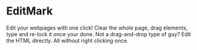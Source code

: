 # EditMark
Edit your webpages with one click! Clear the whole page, drag elements, type and re-lock it once your done. Not a drag-and-drop type of guy? Edit the HTML directly. All without right clicking once.
